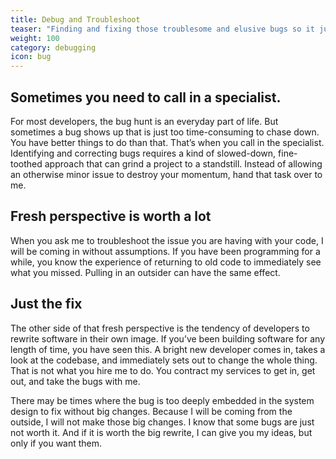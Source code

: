 ```yaml
---
title: Debug and Troubleshoot
teaser: "Finding and fixing those troublesome and elusive bugs so it just works."
weight: 100
category: debugging
icon: bug
---
```


## Sometimes you need to call in a specialist.

For most developers, the bug hunt is an everyday part of life. But sometimes a
bug shows up that is just too time-consuming to chase down. You have better
things to do than that. That’s when you call in the specialist. Identifying and
correcting bugs requires a kind of slowed-down, fine-toothed approach that can
grind a project to a standstill. Instead of allowing an otherwise minor issue to
destroy your momentum, hand that task over to me.

## Fresh perspective is worth a lot

When you ask me to troubleshoot the issue you are having with your code, I will
be coming in without assumptions. If you have been programming for a while, you
know the experience of returning to old code to immediately see what you missed.
Pulling in an outsider can have the same effect.

## Just the fix

The other side of that fresh perspective is the tendency of developers to
rewrite software in their own image. If you’ve been building software for any
length of time, you have seen this. A bright new developer comes in, takes a
look at the codebase, and immediately sets out to change the whole thing. That
is not what you hire me to do. You contract my services to get in, get out, and
take the bugs with me.

There may be times where the bug is too deeply embedded in the system design to
fix without big changes. Because I will be coming from the outside, I will not
make those big changes. I know that some bugs are just not worth it. And if it
is worth the big rewrite, I can give you my ideas, but only if you want them.
